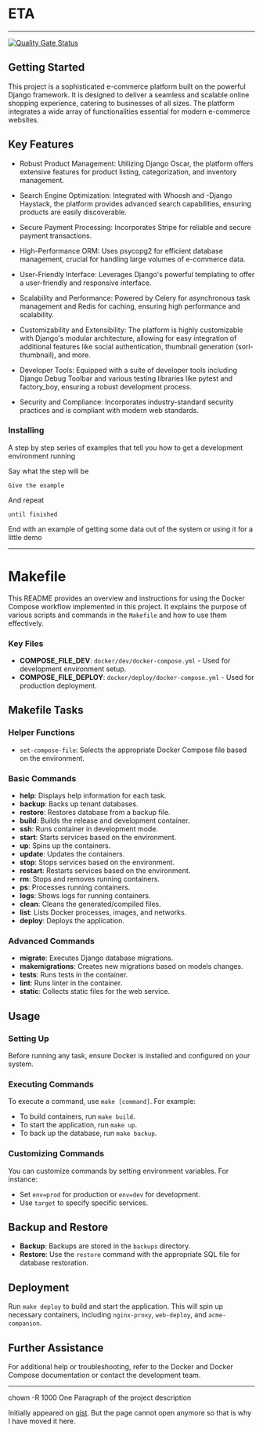# ETA
---
[![Quality Gate Status](http://13.214.34.2:9000/api/project_badges/measure?project=ETA-Stone-Free&metric=alert_status&token=sqb_c8e1240511ed0de00fda030d85b3b9b9ec349b6a)](http://13.214.34.2:9000/dashboard?id=ETA-Stone-Free)
## Getting Started

This project is a sophisticated e-commerce platform built on the powerful Django framework. It is designed to deliver a seamless and scalable online shopping experience, catering to businesses of all sizes. The platform integrates a wide array of functionalities essential for modern e-commerce websites.

## Key Features

- Robust Product Management: Utilizing Django Oscar, the platform offers extensive features for product listing, categorization, and inventory management.

- Search Engine Optimization: Integrated with Whoosh and -Django Haystack, the platform provides advanced search capabilities, ensuring products are easily discoverable.

- Secure Payment Processing: Incorporates Stripe for reliable and secure payment transactions.

- High-Performance ORM: Uses psycopg2 for efficient database management, crucial for handling large volumes of e-commerce data.

- User-Friendly Interface: Leverages Django's powerful templating to offer a user-friendly and responsive interface.

- Scalability and Performance: Powered by Celery for asynchronous task management and Redis for caching, ensuring high performance and scalability.

- Customizability and Extensibility: The platform is highly customizable with Django's modular architecture, allowing for easy integration of additional features like social authentication, thumbnail generation (sorl-thumbnail), and more.

- Developer Tools: Equipped with a suite of developer tools including Django Debug Toolbar and various testing libraries like pytest and factory_boy, ensuring a robust development process.

- Security and Compliance: Incorporates industry-standard security practices and is compliant with modern web standards.

### Installing

A step by step series of examples that tell you how to get a development
environment running

Say what the step will be

    Give the example

And repeat

    until finished

End with an example of getting some data out of the system or using it
for a little demo

---

# Makefile

This README provides an overview and instructions for using the Docker Compose workflow implemented in this project. It explains the purpose of various scripts and commands in the `Makefile` and how to use them effectively.

### Key Files

- **COMPOSE_FILE_DEV**: `docker/dev/docker-compose.yml` - Used for development environment setup.
- **COMPOSE_FILE_DEPLOY**: `docker/deploy/docker-compose.yml` - Used for production deployment.

## Makefile Tasks

### Helper Functions

- `set-compose-file`: Selects the appropriate Docker Compose file based on the environment.

### Basic Commands

- **help**: Displays help information for each task.
- **backup**: Backs up tenant databases.
- **restore**: Restores database from a backup file.
- **build**: Builds the release and development container.
- **ssh**: Runs container in development mode.
- **start**: Starts services based on the environment.
- **up**: Spins up the containers.
- **update**: Updates the containers.
- **stop**: Stops services based on the environment.
- **restart**: Restarts services based on the environment.
- **rm**: Stops and removes running containers.
- **ps**: Processes running containers.
- **logs**: Shows logs for running containers.
- **clean**: Cleans the generated/compiled files.
- **list**: Lists Docker processes, images, and networks.
- **deploy**: Deploys the application.

### Advanced Commands

- **migrate**: Executes Django database migrations.
- **makemigrations**: Creates new migrations based on models changes.
- **tests**: Runs tests in the container.
- **lint**: Runs linter in the container.
- **static**: Collects static files for the web service.

## Usage

### Setting Up

Before running any task, ensure Docker is installed and configured on your system.

### Executing Commands

To execute a command, use `make [command]`. For example:

- To build containers, run `make build`.
- To start the application, run `make up`.
- To back up the database, run `make backup`.

### Customizing Commands

You can customize commands by setting environment variables. For instance:

- Set `env=prod` for production or `env=dev` for development.
- Use `target` to specify specific services.

## Backup and Restore

- **Backup**: Backups are stored in the `backups` directory.
- **Restore**: Use the `restore` command with the appropriate SQL file for database restoration.

## Deployment

Run `make deploy` to build and start the application. This will spin up necessary containers, including `nginx-proxy`, `web-deploy`, and `acme-companion`.

## Further Assistance

For additional help or troubleshooting, refer to the Docker and Docker Compose documentation or contact the development team.

---
chown -R 1000
One Paragraph of the project description

Initially appeared on
[gist](https://gist.github.com/PurpleBooth/109311bb0361f32d87a2). But the page cannot open anymore so that is why I have moved it here.
